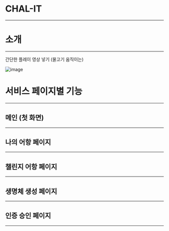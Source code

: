 # CHAL-IT
<hr/>

# 소개
<hr/>

간단한 플레이 영상 넣기 (물고기 움직이는)

![image](https://user-images.githubusercontent.com/88331311/146481532-054cafbb-6062-4b3a-93ae-bbf472865f22.png)

# 서비스 페이지별 기능
<hr/>

## 메인  (첫 화면)
<hr/>

## 나의 어항 페이지
<hr/>

## 챌린지 어항 페이지
<hr/>

## 생명체 생성 페이지
<hr/>

## 인증 승인 페이지
<hr/>
